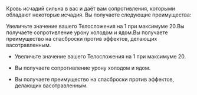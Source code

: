Кровь исчадий сильна в вас и даёт вам сопротивления, которыми обладают некоторые исчадия. Вы получаете следующие преимущества:



Увеличьте значение вашего Телосложения на 1 при максимуме 20.Вы получаете сопротивление урону холодом и ядом.Вы получаете преимущество на спасброски против эффектов, делающих васотравленным.

- Увеличьте значение вашего Телосложения на 1 при максимуме 20.

- Вы получаете сопротивление урону холодом и ядом.

- Вы получаете преимущество на спасброски против эффектов, делающих васотравленным.